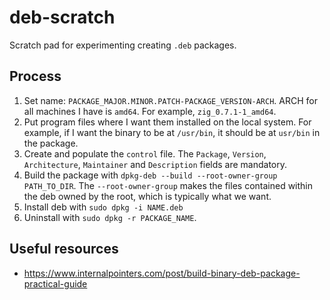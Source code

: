 # deb-scratch

Scratch pad for experimenting creating `.deb` packages.

## Process

1. Set name: `PACKAGE_MAJOR.MINOR.PATCH-PACKAGE_VERSION-ARCH`. ARCH for all
   machines I have is `amd64`. For example, `zig_0.7.1-1_amd64`.
2. Put program files where I want them installed on the local system. For
   example, if I want the binary to be at `/usr/bin`, it should be at `usr/bin`
   in the package.
3. Create and populate the `control` file. The `Package`, `Version`,
   `Architecture`, `Maintainer` and `Description` fields are mandatory.
4. Build the package with `dpkg-deb --build --root-owner-group PATH_TO_DIR`. The
   `--root-owner-group` makes the files contained within the deb owned by the
   root, which is typically what we want.
5. Install deb with `sudo dpkg -i NAME.deb`
6. Uninstall with `sudo dpkg -r PACKAGE_NAME`.

## Useful resources

- https://www.internalpointers.com/post/build-binary-deb-package-practical-guide
